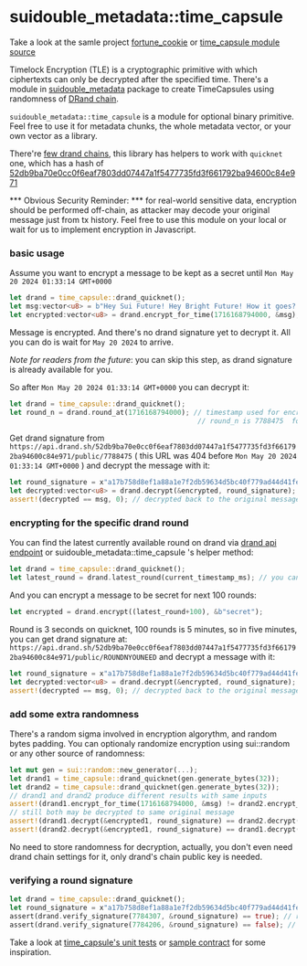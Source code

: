 # suidouble_metadata::time_capsule

Take a look at the samle project [fortune_cookie](fortune_cookie) or [time_capsule module source](../../metadata/sources/time_capsule.move)

Timelock Encryption (TLE) is a cryptographic primitive with which ciphertexts can only be decrypted after the specified time. There's a module in [suidouble_metadata](https://github.com/suidouble/suidouble_metadata/) package to create TimeCapsules using randomness of [DRand chain](https://drand.love/).

`suidouble_metadata::time_capsule` is a module for optional binary primitive. Feel free to use it for metadata chunks, the whole metadata vector, or your own vector<u8> as a library.

There're [few drand chains](https://api.drand.sh/chains), this library has helpers to work with `quicknet` one, which has a hash of [52db9ba70e0cc0f6eaf7803dd07447a1f5477735fd3f661792ba94600c84e971](https://api.drand.sh/52db9ba70e0cc0f6eaf7803dd07447a1f5477735fd3f661792ba94600c84e971/info)

*** Obvious Security Reminder: *** for real-world sensitive data, encryption should be performed off-chain, as attacker may decode your original message just from tx history. Feel free to use this module on your local or wait for us to implement encryption in Javascript.

### basic usage

Assume you want to encrypt a message to be kept as a secret until `Mon May 20 2024 01:33:14 GMT+0000`

```rust
let drand = time_capsule::drand_quicknet();
let msg:vector<u8> = b"Hey Sui Future! Hey Bright Future! How it goes? Is everything fine?";
let encrypted:vector<u8> = drand.encrypt_for_time(1716168794000, &msg);
```

Message is encrypted. And there's no drand signature yet to decrypt it. All you can do is wait for `May 20 2024` to arrive.

*Note for readers from the future*: you can skip this step, as drand signature is already available for you.

So after `Mon May 20 2024 01:33:14 GMT+0000` you can decrypt it:

```rust
let drand = time_capsule::drand_quicknet();
let round_n = drand.round_at(1716168794000); // timestamp used for encryption, you can save round_n somewhere on the encryption step
                                              // round_n is 7788475  for   1716168794000
```

Get drand signature from
`https://api.drand.sh/52db9ba70e0cc0f6eaf7803dd07447a1f5477735fd3f661792ba94600c84e971/public/7788475` ( this URL was 404 before `Mon May 20 2024 01:33:14 GMT+0000` ) and decrypt the message with it:

```rust
let round_signature = x"a17b758d8ef1a88a1e7f2db59634d5bc40f779ad44d41fe01cc0862bafb23f1510afdb12ff90985c5ed495434e4a19e5";
let decrypted:vector<u8> = drand.decrypt(&encrypted, round_signature);
assert!(decrypted == msg, 0); // decrypted back to the original message
```

### encrypting for the specific drand round

You can find the latest currently available round on drand via [drand api endpoint](https://api.drand.sh/52db9ba70e0cc0f6eaf7803dd07447a1f5477735fd3f661792ba94600c84e971/public/latest) or suidouble_metadata::time_capsule 's helper method:

```rust
let drand = time_capsule::drand_quicknet();
let latest_round = drand.latest_round(current_timestamp_ms); // you can get current_timestamp_ms with Sui's clock object
```

And you can encrypt a message to be secret for next 100 rounds:

```rust
let encrypted = drand.encrypt((latest_round+100), &b"secret");
```

Round is 3 seconds on quicknet, 100 rounds is 5 minutes, so in five minutes, you can get drand signature at: `https://api.drand.sh/52db9ba70e0cc0f6eaf7803dd07447a1f5477735fd3f661792ba94600c84e971/public/ROUNDNYOUNEED` and decrypt a message with it:

```rust
let round_signature = x"a17b758d8ef1a88a1e7f2db59634d5bc40f779ad44d41fe01cc0862bafb23f1510afdb12ff90985c5ed495434e4a19e5";
let decrypted:vector<u8> = drand.decrypt(&encrypted, round_signature);
assert!(decrypted == msg, 0); // decrypted back to the original message
```

### add some extra randomness

There's a random sigma involved in encryption algorythm, and random bytes padding. You can optionaly randomize encryption using sui::random or any other source of randomness:

```rust
let mut gen = sui::random::new_generator(...);
let drand1 = time_capsule::drand_quicknet(gen.generate_bytes(32));
let drand2 = time_capsule::drand_quicknet(gen.generate_bytes(32));
// drand1 and drand2 produce different results with same inputs
assert!(drand1.encrypt_for_time(1716168794000, &msg) != drand2.encrypt_for_time(1716168794000, &msg), 0);
// still both may be decrypted to same original message
assert!(drand1.decrypt(&encrypted1, round_signature) == drand2.decrypt(&encrypted2, round_signature), 0);
assert!(drand2.decrypt(&encrypted1, round_signature) == drand1.decrypt(&encrypted2, round_signature), 0); // same, randomness is not needed for decryption
```

No need to store randomness for decryption, actually, you don't even need drand chain settings for it, only drand's chain public key is needed.

### verifying a round signature

```rust
let drand = time_capsule::drand_quicknet();
let round_signature = x"a17b758d8ef1a88a1e7f2db59634d5bc40f779ad44d41fe01cc0862bafb23f1510afdb12ff90985c5ed495434e4a19e5";
assert(drand.verify_signature(7784307, &round_signature) == true); // round_signature is good for round 7784307
assert(drand.verify_signature(7784206, &round_signature) == false); // but not for different round
```

Take a look at [time_capsule's unit tests](https://github.com/suidouble/suidouble_metadata/blob/main/metadata/sources/time_capsule.move#L421) or [sample contract](fortune_cookie) for some inspiration.